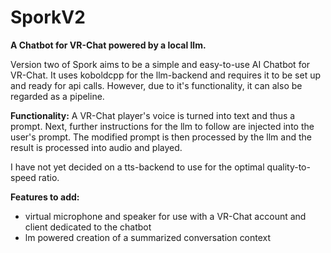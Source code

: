 # SporkV2
**A Chatbot for VR-Chat powered by a local llm.**

Version two of Spork aims to be a simple and easy-to-use AI Chatbot for VR-Chat. It uses koboldcpp for the llm-backend and requires it to be set up and ready for api calls. However, due to it's functionality, it can also be regarded as a pipeline.

**Functionality:**
A VR-Chat player's voice is turned into text and thus a prompt. Next, further instructions for the llm to follow are injected into the user's prompt. The modified prompt is then processed by the llm and the result is processed into audio and played.

I have not yet decided on a tts-backend to use for the optimal quality-to-speed ratio.

**Features to add:**
-   virtual microphone and speaker for use with a VR-Chat account and client dedicated to the chatbot
-   lm powered creation of a summarized conversation context
